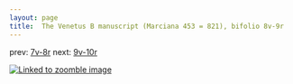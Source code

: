 ```yaml
---
layout: page
title:  The Venetus B manuscript (Marciana 453 = 821), bifolio 8v-9r
---
```


prev: [7v-8r](../7v-8r/) next: [9v-10r](../9v-10r/)



[![Linked to zoomble image](http://www.homermultitext.org/iipsrv?IIIF=/project/homer/pyramidal/deepzoom/hmt/vbbifolio/v1/vb_8v_9r.tif/full/2000,/0/default.jpg)](http://www.homermultitext.org/ict2/?urn=urn:cite2:hmt:vbbifolio.v1:vb_8v_9r)

